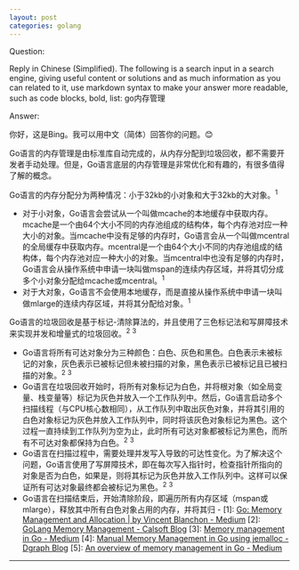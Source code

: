 ```yaml
---
layout: post
categories: golang
---
```

Question:

Reply in Chinese (Simplified).
The following is a search input in a search engine, giving useful content or solutions and as much information as you can related to it, use markdown syntax to make your answer more readable, such as code blocks, bold, list:
go内存管理

Answer:

你好，这是Bing。我可以用中文（简体）回答你的问题。😊

Go语言的内存管理是由标准库自动完成的，从内存分配到垃圾回收，都不需要开发者手动处理。但是，Go语言底层的内存管理是非常优化和有趣的，有很多值得了解的概念。

Go语言的内存分配分为两种情况：小于32kb的小对象和大于32kb的大对象。<sup>1</sup>

- 对于小对象，Go语言会尝试从一个叫做mcache的本地缓存中获取内存。mcache是一个由64个大小不同的内存池组成的结构体，每个内存池对应一种大小的对象。当mcache中没有足够的内存时，Go语言会从一个叫做mcentral的全局缓存中获取内存。mcentral是一个由64个大小不同的内存池组成的结构体，每个内存池对应一种大小的对象。当mcentral中也没有足够的内存时，Go语言会从操作系统中申请一块叫做mspan的连续内存区域，并将其切分成多个小对象分配给mcache或mcentral。<sup>1</sup>
- 对于大对象，Go语言不会使用本地缓存，而是直接从操作系统中申请一块叫做mlarge的连续内存区域，并将其分配给对象。<sup>1</sup>

Go语言的垃圾回收是基于标记-清除算法的，并且使用了三色标记法和写屏障技术来实现并发和增量式的垃圾回收。<sup>2</sup> <sup>3</sup>

- Go语言将所有可达对象分为三种颜色：白色、灰色和黑色。白色表示未被标记的对象，灰色表示已被标记但未被扫描的对象，黑色表示已被标记且已被扫描的对象。<sup>2</sup> <sup>3</sup>
- Go语言在垃圾回收开始时，将所有对象标记为白色，并将根对象（如全局变量、栈变量等）标记为灰色并放入一个工作队列中。然后，Go语言启动多个扫描线程（与CPU核心数相同），从工作队列中取出灰色对象，并将其引用的白色对象标记为灰色并放入工作队列中，同时将该灰色对象标记为黑色。这个过程一直持续到工作队列为空为止，此时所有可达对象都被标记为黑色，而所有不可达对象都保持为白色。<sup>2</sup> <sup>3</sup>
- Go语言在扫描过程中，需要处理并发写入导致的可达性变化。为了解决这个问题，Go语言使用了写屏障技术，即在每次写入指针时，检查指针所指向的对象是否为白色，如果是，则将其标记为灰色并放入工作队列中。这样可以保证所有可达对象最终都会被标记为黑色。<sup>2</sup> <sup>3</sup>
- Go语言在扫描结束后，开始清除阶段，即遍历所有内存区域（mspan或mlarge），释放其中所有白色对象占用的内存，并将其归
\-
\[1]: [Go: Memory Management and Allocation | by Vincent Blanchon - Medium](https://medium.com/a-journey-with-go/go-memory-management-and-allocation-a7396d430f44)
\[2]: [GoLang Memory Management - Calsoft Blog](https://calsoftinc.com/blogs/2020/03/golang-memory-management.html)
\[3]: [Memory management in Go - Medium](https://medium.com/@ali.can/memory-optimization-in-go-23a56544ccc0)
\[4]: [Manual Memory Management in Go using jemalloc - Dgraph Blog](https://dgraph.io/blog/post/manual-memory-management-golang-jemalloc/)
\[5]: [An overview of memory management in Go - Medium](https://medium.com/safetycultureengineering/an-overview-of-memory-management-in-go-9a72ec7c76a8)

<hr/>

